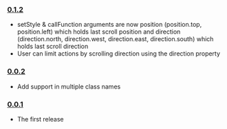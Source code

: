 ### [0.1.2](https://github.com/nire0510/onscroll/releases/tag/v0.1.0)

- setStyle & callFunction arguments are now position (position.top, position.left) which holds last scroll position
and direction (direction.north, direction.west, direction.east, direction.south) which holds last scroll direction
- User can limit actions by scrolling direction using the direction property

### [0.0.2](https://github.com/nire0510/onscroll/releases/tag/v0.0.2)

- Add support in multiple class names

### [0.0.1](https://github.com/nire0510/onscroll/releases/tag/v0.0.1)

- The first release
